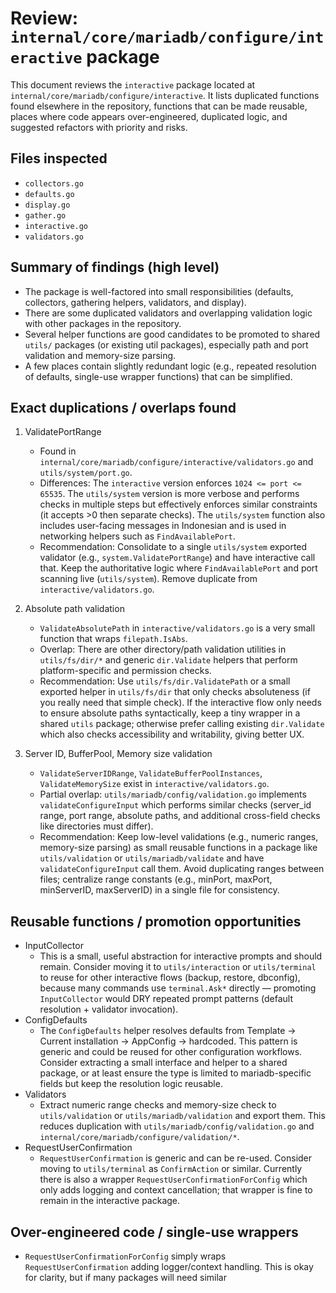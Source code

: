 # Review: `internal/core/mariadb/configure/interactive` package

This document reviews the `interactive` package located at `internal/core/mariadb/configure/interactive`.
It lists duplicated functions found elsewhere in the repository, functions that can be made reusable, places where code appears over-engineered, duplicated logic, and suggested refactors with priority and risks.

## Files inspected
- `collectors.go`
- `defaults.go`
- `display.go`
- `gather.go`
- `interactive.go`
- `validators.go`

## Summary of findings (high level)
- The package is well-factored into small responsibilities (defaults, collectors, gathering helpers, validators, and display).
- There are some duplicated validators and overlapping validation logic with other packages in the repository.
- Several helper functions are good candidates to be promoted to shared `utils/` packages (or existing util packages), especially path and port validation and memory-size parsing.
- A few places contain slightly redundant logic (e.g., repeated resolution of defaults, single-use wrapper functions) that can be simplified.

## Exact duplications / overlaps found
1. ValidatePortRange
   - Found in `internal/core/mariadb/configure/interactive/validators.go` and `utils/system/port.go`.
   - Differences: The `interactive` version enforces `1024 <= port <= 65535`. The `utils/system` version is more verbose and performs checks in multiple steps but effectively enforces similar constraints (it accepts >0 then separate checks). The `utils/system` function also includes user-facing messages in Indonesian and is used in networking helpers such as `FindAvailablePort`.
   - Recommendation: Consolidate to a single `utils/system` exported validator (e.g., `system.ValidatePortRange`) and have interactive call that. Keep the authoritative logic where `FindAvailablePort` and port scanning live (`utils/system`). Remove duplicate from `interactive/validators.go`.

2. Absolute path validation
   - `ValidateAbsolutePath` in `interactive/validators.go` is a very small function that wraps `filepath.IsAbs`.
   - Overlap: There are other directory/path validation utilities in `utils/fs/dir/*` and generic `dir.Validate` helpers that perform platform-specific and permission checks.
   - Recommendation: Use `utils/fs/dir.ValidatePath` or a small exported helper in `utils/fs/dir` that only checks absoluteness (if you really need that simple check). If the interactive flow only needs to ensure absolute paths syntactically, keep a tiny wrapper in a shared `utils` package; otherwise prefer calling existing `dir.Validate` which also checks accessibility and writability, giving better UX.

3. Server ID, BufferPool, Memory size validation
   - `ValidateServerIDRange`, `ValidateBufferPoolInstances`, `ValidateMemorySize` exist in `interactive/validators.go`.
   - Partial overlap: `utils/mariadb/config/validation.go` implements `validateConfigureInput` which performs similar checks (server_id range, port range, absolute paths, and additional cross-field checks like directories must differ).
   - Recommendation: Keep low-level validations (e.g., numeric ranges, memory-size parsing) as small reusable functions in a package like `utils/validation` or `utils/mariadb/validate` and have `validateConfigureInput` call them. Avoid duplicating ranges between files; centralize range constants (e.g., minPort, maxPort, minServerID, maxServerID) in a single file for consistency.

## Reusable functions / promotion opportunities
- InputCollector
  - This is a small, useful abstraction for interactive prompts and should remain. Consider moving it to `utils/interaction` or `utils/terminal` to reuse for other interactive flows (backup, restore, dbconfig), because many commands use `terminal.Ask*` directly — promoting `InputCollector` would DRY repeated prompt patterns (default resolution + validator invocation).
- ConfigDefaults
  - The `ConfigDefaults` helper resolves defaults from Template -> Current installation -> AppConfig -> hardcoded. This pattern is generic and could be reused for other configuration workflows. Consider extracting a small interface and helper to a shared package, or at least ensure the type is limited to mariadb-specific fields but keep the resolution logic reusable.
- Validators
  - Extract numeric range checks and memory-size check to `utils/validation` or `utils/mariadb/validation` and export them. This reduces duplication with `utils/mariadb/config/validation.go` and `internal/core/mariadb/configure/validation/*`.
- RequestUserConfirmation
  - `RequestUserConfirmation` is generic and can be re-used. Consider moving to `utils/terminal` as `ConfirmAction` or similar. Currently there is also a wrapper `RequestUserConfirmationForConfig` which only adds logging and context cancellation; that wrapper is fine to remain in the interactive package.

## Over-engineered code / single-use wrappers
- `RequestUserConfirmationForConfig` simply wraps `RequestUserConfirmation` adding logger/context handling. This is okay for clarity, but if many packages will need similar 